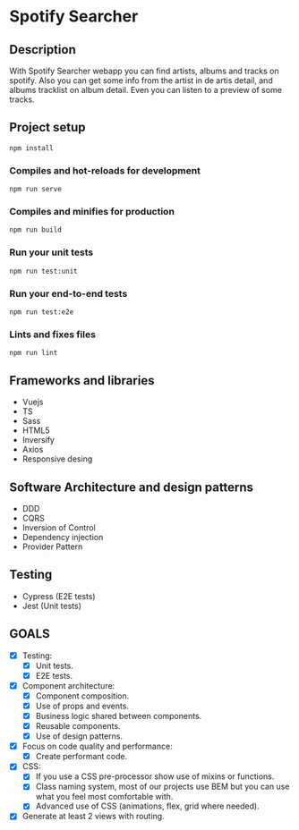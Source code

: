 # Spotify Searcher

## Description

With Spotify Searcher webapp you can find artists, albums and tracks on spotify. Also you can get some info from the artist in de artis detail, and albums tracklist on album detail. Even you can listen to a preview of some tracks.

## Project setup

```
npm install
```

### Compiles and hot-reloads for development

```
npm run serve
```

### Compiles and minifies for production

```
npm run build
```

### Run your unit tests

```
npm run test:unit
```

### Run your end-to-end tests

```
npm run test:e2e
```

### Lints and fixes files

```
npm run lint
```

## Frameworks and libraries

- Vuejs
- TS
- Sass
- HTML5
- Inversify
- Axios
- Responsive desing

## Software Architecture and design patterns

- DDD
- CQRS
- Inversion of Control
- Dependency injection
- Provider Pattern

## Testing

- Cypress (E2E tests)
- Jest (Unit tests)

## GOALS

- [x] Testing:
  - [x] Unit tests.
  - [x] E2E tests.
- [x] Component architecture:
  - [x] Component composition.
  - [x] Use of props and events.
  - [x] Business logic shared between components.
  - [x] Reusable components.
  - [x] Use of design patterns.
- [x] Focus on code quality and performance:
  - [x] Create performant code.
- [x] CSS:
  - [x] If you use a CSS pre-processor show use of mixins or functions.
  - [x] Class naming system, most of our projects use BEM but you can use what you feel most comfortable with.
  - [x] Advanced use of CSS (animations, flex, grid where needed).
- [x] Generate at least 2 views with routing.
